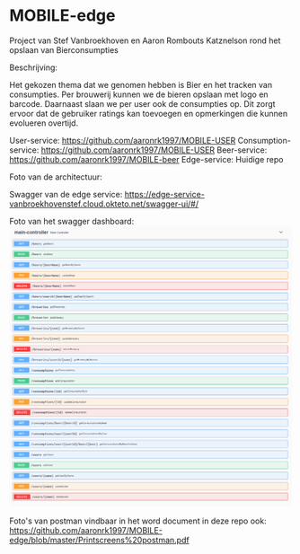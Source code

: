 # MOBILE-edge

Project van Stef Vanbroekhoven en Aaron Rombouts Katznelson rond het opslaan van Bierconsumpties


Beschrijving:

Het gekozen thema dat we genomen hebben is Bier en het tracken van consumpties. Per brouwerij kunnen we de bieren opslaan met logo en barcode. Daarnaast slaan we per user ook de consumpties op. Dit zorgt ervoor dat de gebruiker ratings kan toevoegen en opmerkingen die kunnen evolueren overtijd.

User-service: https://github.com/aaronrk1997/MOBILE-USER
Consumption-service: https://github.com/aaronrk1997/MOBILE-USER
Beer-service: https://github.com/aaronrk1997/MOBILE-beer
Edge-service: Huidige repo

Foto van de architectuur: 

Swagger van de edge service: https://edge-service-vanbroekhovenstef.cloud.okteto.net/swagger-ui/#/

Foto van het swagger dashboard: ![alt text](https://github.com/aaronrk1997/MOBILE-edge/blob/master/swagger%20overview.png)

Foto's van postman vindbaar in het word document in deze repo ook: https://github.com/aaronrk1997/MOBILE-edge/blob/master/Printscreens%20postman.pdf
